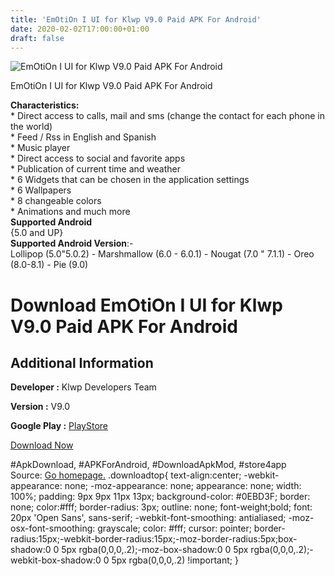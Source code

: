 ```yaml
---
title: 'EmOtiOn I UI for Klwp V9.0 Paid APK For Android'
date: 2020-02-02T17:00:00+01:00
draft: false
---
```


![EmOtiOn I UI for Klwp V9.0 Paid APK For Android](https://i0.wp.com/apkhome.net/wp-content/uploads/2020/02/EmOtiOn-I-UI-for-Klwp-V9.0-Paid.png "EmOtiOn I UI for Klwp V9.0 Paid APK For Android")

  

EmOtiOn I UI for Klwp V9.0 Paid APK For Android

**Characteristics:**  
\* Direct access to calls, mail and sms (change the contact for each phone in the world)  
\* Feed / Rss in English and Spanish  
\* Music player  
\* Direct access to social and favorite apps  
\* Publication of current time and weather  
\* 6 Widgets that can be chosen in the application settings  
\* 6 Wallpapers  
\* 8 changeable colors  
\* Animations and much more  
**Supported Android**  
{5.0 and UP}  
**Supported Android Version**:-  
Lollipop (5.0"5.0.2) - Marshmallow (6.0 - 6.0.1) - Nougat (7.0 " 7.1.1) - Oreo (8.0-8.1) - Pie (9.0)

Download EmOtiOn I UI for Klwp V9.0 Paid APK For Android
========================================================

Additional Information
----------------------

**Developer :** Klwp Developers Team

**Version :** V9.0

**Google Play :** [PlayStore](https://play.google.com/store/apps/details?id=emotioniforklwp.kustom.pack)

  

[Download Now](https://store4app.co/post/emotion-i-ui-for-klwp-v9-0-paid-apk-for-android_1580657995)

  
#ApkDownload, #APKForAndroid, #DownloadApkMod, #store4app  
Source: [Go homepage.](https://store4app.co/post/emotion-i-ui-for-klwp-v9-0-paid-apk-for-android_1580657995) .downloadtop{ text-align:center; -webkit-appearance: none; -moz-appearance: none; appearance: none; width: 100%; padding: 9px 9px 11px 13px; background-color: #0EBD3F; border: none; color:#fff; border-radius: 3px; outline: none; font-weight;bold; font: 20px 'Open Sans', sans-serif; -webkit-font-smoothing: antialiased; -moz-osx-font-smoothing: grayscale; color: #fff; cursor: pointer; border-radius:15px;-webkit-border-radius:15px;-moz-border-radius:5px;box-shadow:0 0 5px rgba(0,0,0,.2);-moz-box-shadow:0 0 5px rgba(0,0,0,.2);-webkit-box-shadow:0 0 5px rgba(0,0,0,.2) !important; }